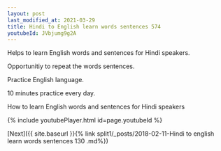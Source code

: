 ```yaml
---
layout: post
last_modified_at: 2021-03-29
title: Hindi to English learn words sentences 574 
youtubeId: JVbjumg9g2A
---
```

 
 
Helps to learn English words and sentences for Hindi speakers.

Opportunitiy to repeat the words sentences. 

Practice English language. 
 
10 minutes practice every day. 
 
How to learn English words and sentences for Hindi speakers 
 
{% include youtubePlayer.html id=page.youtubeId %}
 
 
[Next]({{ site.baseurl }}{% link  split1/_posts/2018-02-11-Hindi to english learn words sentences 130 .md%})
 
